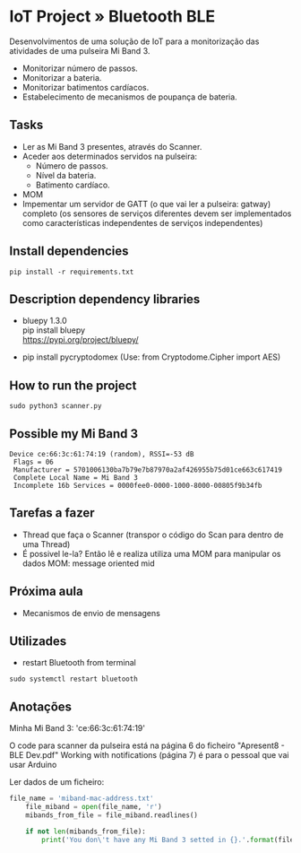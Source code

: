 # IoT Project » Bluetooth BLE

Desenvolvimentos de uma solução de IoT para a monitorização das atividades de uma pulseira Mi Band 3.
- Monitorizar número de passos.
- Monitorizar a bateria.
- Monitorizar batimentos cardíacos.
- Estabelecimento de mecanismos de poupança de bateria.


## Tasks

- Ler as Mi Band 3 presentes, através do Scanner.
- Aceder aos determinados servidos na pulseira:
    - Número de passos.
    - Nível da bateria.
    - Batimento cardíaco.
- MOM
- Impementar um servidor de GATT (o que vai ler a pulseira: gatway) completo (os sensores de serviços diferentes devem ser implementados como características independentes de serviços independentes)

## Install dependencies
```
pip install -r requirements.txt
```
## Description dependency libraries

- bluepy 1.3.0  
pip install bluepy  
https://pypi.org/project/bluepy/

- pip install pycryptodomex (Use: from Cryptodome.Cipher import AES)

## How to run the project

```
sudo python3 scanner.py
```

## Possible my Mi Band 3
```
Device ce:66:3c:61:74:19 (random), RSSI=-53 dB
 Flags = 06
 Manufacturer = 5701006130ba7b79e7b87970a2af426955b75d01ce663c617419
 Complete Local Name = Mi Band 3
 Incomplete 16b Services = 0000fee0-0000-1000-8000-00805f9b34fb
 ```

## Tarefas a fazer
- Thread que faça o Scanner (transpor o código do Scan para dentro de uma Thread)
- É possivel le-la? Então lê e realiza utiliza uma MOM para manipular os dados
    MOM: message oriented mid

## Próxima aula
- Mecanismos de envio de mensagens

## Utilizades

- restart Bluetooth from terminal
```
sudo systemctl restart bluetooth
```

## Anotações

Minha Mi Band 3: 'ce:66:3c:61:74:19'

O code para scanner da pulseira está na página 6 do ficheiro "Apresent8 - BLE Dev.pdf"
Working with notifications (página 7) é para o pessoal que vai usar Arduino

Ler dados de um ficheiro:  
```python
file_name = 'miband-mac-address.txt'
    file_miband = open(file_name, 'r')
    mibands_from_file = file_miband.readlines()

    if not len(mibands_from_file):
        print('You don\'t have any Mi Band 3 setted in {}.'.format(file_name))
```